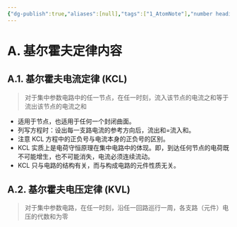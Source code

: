 ```yaml
---
{"dg-publish":true,"aliases":[null],"tags":["1_AtomNote"],"number headings":"auto, first-level 1, max 6, A.1.","Created-Date":"2023-10-04 19:45:18","Modified-Date":"2024-04-18 11:53:20","permalink":"/A01_Lessons/Ac01_电路分析基础/基尔霍夫定律/","dgPassFrontmatter":true}
---
```




# A. 基尔霍夫定律内容


## A.1. 基尔霍夫电流定律 (KCL)

>对于集中参数电路中的任一节点，在任一时刻，流入该节点的电流之和等于流出该节点的电流之和


- 适用于节点，也适用于任何一个封闭曲面。
- 列写方程时：设出每一支路电流的参考方向后，流出和=流入和。
- 注意 KCL 方程中的正负号与电流本身的正负号的区别。
- KCL 实质上是电荷守恒原理在集中电路中的体现。即，到达任何节点的电荷既不可能增生，也不可能消失，电流必须连续流动。
- KCL 只与电路的结构有关，而与构成电路的元件性质无关。

## A.2. 基尔霍夫电压定律 (KVL)


>对于集中参数电路，在任一时刻，沿任一回路巡行一周，各支路（元件）电压的代数和为零



